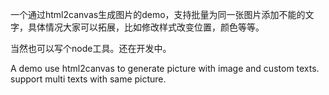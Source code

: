 一个通过html2canvas生成图片的demo，支持批量为同一张图片添加不能的文字，具体情况大家可以拓展，比如修改样式改变位置，颜色等等。

当然也可以写个node工具。还在开发中。

A demo use html2canvas to generate picture with image and custom texts. support multi texts with same picture.